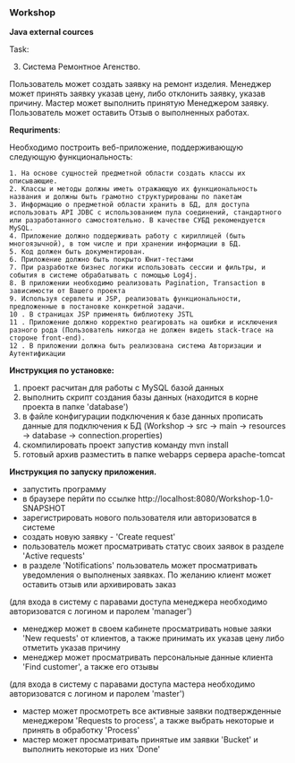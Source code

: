  ### Workshop

**Java external cources**

Task:

3. Система Ремонтное Агенство.

Пользователь может создать заявку на ремонт изделия. Менеджер может принять заявку указав цену, либо отклонить заявку, указав причину. Мастер может выполнить принятую Менеджером заявку. Пользователь может оставить Отзыв о выполненных работах.


**Requriments**:	

Необходимо построить веб-приложение, поддерживающую следующую функциональность:
	
    1. На основе сущностей предметной области создать классы их описывающие.
    2. Классы и методы должны иметь отражающую их функциональность названия и должны быть грамотно структурированы по пакетам
    3. Информацию о предметной области хранить в БД, для доступа использовать API JDBC с использованием пула соединений, стандартного или разработанного самостоятельно. В качестве СУБД рекомендуется MySQL.
    4. Приложение должно поддерживать работу с кириллицей (быть многоязычной), в том числе и при хранении информации в БД.
    5. Код должен быть документирован.
    6. Приложение должно быть покрыто Юнит-тестами
    7. При разработке бизнес логики использовать сессии и фильтры, и события в системе обрабатывать с помощью Log4j.
    8. В приложении необходимо реализовать Pagination, Transaction в зависимости от Вашего проекта
    9. Используя сервлеты и JSP, реализовать функциональности, предложенные в постановке конкретной задачи.
    10 . В страницах JSP применять библиотеку JSTL
    11 . Приложение должно корректно реагировать на ошибки и исключения разного рода (Пользователь никогда не должен видеть stack-trace на стороне front-end).
    12 . В приложении должна быть реализована система Авторизации и Аутентификации

**Инструкция по установке:**
1. проект расчитан для работы с MySQL базой данных
1. выполнить скрипт создания базы данных (находится в корне проекта в папке 'database')
1. в файле конфигурации подключения к базе данных прописать данные для подключения к БД (Workshop -> src -> main -> resources -> database -> connection.properties)
1. скомпилировать проект запустив команду mvn install
1. готовый архив разместить в папке webapps сервера apache-tomcat


**Инструкция по запуску приложения.**
- запустить программу
- в браузере перйти по ссылке http://localhost:8080/Workshop-1.0-SNAPSHOT
- зарегистрировать нового пользователя или авторизоватся в системе
- создать новую заявку - 'Create request'
- пользователь может просматривать статус своих заявок в разделе 'Active requests'
- в разделе 'Notifications' пользователь может просматривать уведомления о выполненых заявках. По желанию клиент может оставить отзыв или архивировать заказ

(для входа в систему с паравами доступа менеджера необходимо авторизоватся с логином и паролем 'manager')
- менеджер может в своем кабинете просматривать новые заяки 'New requests' от клиентов, а также принимать их указав цену либо отметить указав причину
- менеджер может просматривать персональные данные клиента 'Find customer', а также его отзывы

(для входа в систему с паравами доступа мастера необходимо авторизоватся с логином и паролем 'master')
- мастер может просмотреть все активные заявки подтвержденные менеджером 'Requests to process', а также выбрать некоторые и принять в обработку 'Process' 
- мастер может просматривать принятые им заявки 'Bucket' и выполнить некоторые из них 'Done'
